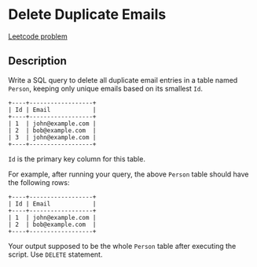 # Delete Duplicate Emails

[Leetcode problem](https://leetcode.com/problems/delete-duplicate-emails/)

## Description

Write a SQL query to delete all duplicate email entries in a table named
`Person`, keeping only unique emails based on its smallest `Id`.

```
+----+------------------+
| Id | Email            |
+----+------------------+
| 1  | john@example.com |
| 2  | bob@example.com  |
| 3  | john@example.com |
+----+------------------+
```

`Id` is the primary key column for this table.

For example, after running your query, the above `Person` table should have the
following rows:

```
+----+------------------+
| Id | Email            |
+----+------------------+
| 1  | john@example.com |
| 2  | bob@example.com  |
+----+------------------+
```

Your output supposed to be the whole `Person` table after executing the script.
Use `DELETE` statement.
